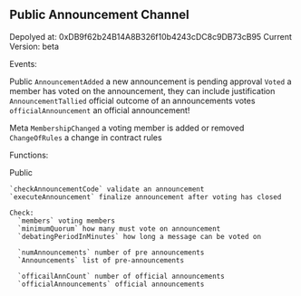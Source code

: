 ## Public Announcement Channel

Depolyed at: 0xDB9f62b24B14A8B326f10b4243cDC8c9DB73cB95
Current Version: beta

Events:

  Public
    `AnnouncementAdded` a new announcement is pending approval
    `Voted` a member has voted on the announcement, they can include justification
    `AnnouncementTallied` official outcome of an announcements votes
    `officialAnnouncement` an official announcement!
   
   Meta
    `MembershipChanged` a voting member is added or removed
    `ChangeOfRules` a change in contract rules

Functions:

  Public
    
    `checkAnnouncementCode` validate an announcement
    `executeAnnouncement` finalize announcement after voting has closed
    
    Check:
      `members` voting members
      `minimumQuorum` how many must vote on announcement
      `debatingPeriodInMinutes` how long a message can be voted on
      
      `numAnnouncements` number of pre announcements
      `Announcements` list of pre-announcements
     
      `officailAnnCount` number of official announcements
      `officialAnnouncements` official announcements
      
      
      
    

